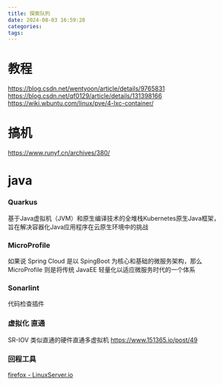 ```yaml
---
title: 探索队列
date: 2024-08-03 16:59:28
categories:
tags:
---
```


# 教程
https://blog.csdn.net/wentyoon/article/details/9765831
https://blog.csdn.net/qf0129/article/details/131398166
https://wiki.wbuntu.com/linux/pve/4-lxc-container/

# 搞机
https://www.runyf.cn/archives/380/

# java

### Quarkus  

基于Java虚拟机（JVM）和原生编译技术的全堆栈Kubernetes原生Java框架，旨在解决容器化Java应用程序在云原生环境中的挑战

### MicroProfile  

如果说 Spring Cloud 是以 SpingBoot 为核心和基础的微服务架构，那么 MicroProfile 则是将传统 JavaEE 轻量化以适应微服务时代的一个体系

### Sonarlint

代码检查插件

### 虚拟化 直通
SR-IOV 类似直通的硬件直通多虚拟机
https://www.151365.io/post/49


### 回程工具

[firefox - LinuxServer.io](https://docs.linuxserver.io/images/docker-firefox/#native-apps)